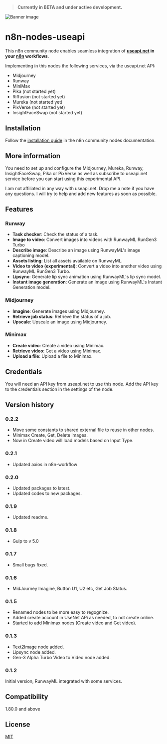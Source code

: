 > **Currently in BETA and under active development.**

![Banner image](https://user-images.githubusercontent.com/10284570/173569848-c624317f-42b1-45a6-ab09-f0ea3c247648.png)

# n8n-nodes-useapi

This n8n community node enables seamless integration of **[useapi.net](http://useapi.net) in your [n8n](https://n8n.io) workflows**.

Implementing in this nodes the following services, via the useapi.net API:
- Midjourney
- Runway
- MiniMax
- Pika (not started yet)
- Riffusion (not started yet)
- Mureka (not started yet)
- PixVerse (not started yet)
- InsightFaceSwap (not started yet)


## Installation

Follow the [installation guide](https://docs.n8n.io/integrations/community-nodes/installation/) in the n8n community nodes documentation.

## More information

You need to set up and configure the Midjourney, Mureka, Runway, InsightFaceSwap, Pika or PixVerse as well as subscribe to useapi.net service before you can start using this experimental API. 

I am not affiliated in any way with useapi.net. Drop me a note if you have any questions. I will try to help and add new features as soon as possible.

## Features

### Runway
- **Task checker**: Check the status of a task.
- **Image to video**: Convert images into videos with RunwayML RunGen3 Turbo
- **Describe image**: Describe an image using RunwayML's image captioning model.
- **Assets listing**: List all assets available on RunwayML.
- **Video to video (experimental)**: Convert a video into another video using RunwayML RunGen3 Turbo.
- **Lipsync**: Generate lip sync animation using RunwayML's lip sync model.
- **Instant image generation**: Generate an image using RunwayML's Instant Generation model.

### Midjourney
- **Imagine**: Generate images using Midjourney.
- **Retrieve job status**: Retrieve the status of a job.
- **Upscale**: Upscale an image using Midjourney.

### Minimax
- **Create video**: Create a video using Minimax.
- **Retrieve video**: Get a video using Minimax.
- **Upload a file**: Upload a file to Minimax.

## Credentials

You will need an API key from useapi.net to use this node. Add the API key to the credentials section in the settings of the node.

## Version history

### 0.2.2
- Move some constants to shared external file to reuse in other nodes.
- Minimax Create, Get, Delete images.
- Now in Create video will load models based on Input Type.

### 0.2.1
- Updated axios in n8n-workflow

### 0.2.0
- Updated packages to latest.
- Updated codes to new packages.

### 0.1.9
- Updated readme.

### 0.1.8
- Gulp to v 5.0

### 0.1.7
- Small bugs fixed.

### 0.1.6
- MidJourney Imagine, Button U1, U2 etc, Get Job Status.

### 0.1.5
- Renamed nodes to be more easy to regognize.
- Added create account in UseNet APi as needed, to not create online.
- Started to add Minimax nodes (Create video and Get video).

### 0.1.3
- Text2Image node added.
- Lipsync node added.
- Gen-3 Alpha Turbo Video to Video node added.

### 0.1.2
Initial version, RunwayML integrated with some services.

## Compatibility

1.80.0 and above

## License

[MIT](https://github.com/n8n-io/n8n-nodes-useapi/blob/master/LICENSE.md)
